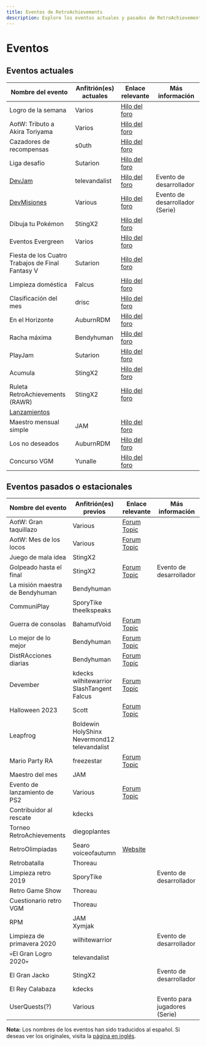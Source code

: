 ```yaml
---
title: Eventos de RetroAchievements
description: Explore los eventos actuales y pasados de RetroAchievements, desde desafíos en curso hasta competiciones estacionales. Esta página proporciona enlaces y detalles tanto para eventos activos como anteriores, ofreciendo una visión general de las actividades de la comunidad.
---
```


# Eventos

## Eventos actuales

| Nombre del evento                                | Anfitrión(es) actuales | Enlace relevante                                                     | Más información                 |
| ------------------------------------------------ | ---------------------- | -------------------------------------------------------------------- | ------------------------------- |
| Logro de la semana                               | Varios                 | [Hilo del foro](https://retroachievements.org/viewtopic.php?t=24926) |                                 |
| AotW: Tributo a Akira Toriyama                   | Varios                 | [Hilo del foro](https://retroachievements.org/viewtopic.php?t=26722) |                                 |
| Cazadores de recompensas                         | s0uth                  | [Hilo del foro](https://retroachievements.org/viewtopic.php?t=26501) |                                 |
| Liga desafío                                     | Sutarion               | [Hilo del foro](https://retroachievements.org/viewtopic.php?t=24927) |                                 |
| [DevJam](/developer-docs/devjam.html)            | televandalist          | [Hilo del foro](https://retroachievements.org/viewtopic.php?t=22368) | Evento de desarrollador         |
| [DevMisiones](/developer-docs/devquests.html)    | Various                | [Hilo del foro](https://retroachievements.org/viewtopic.php?t=13060) | Evento de desarrollador (Serie) |
| Dibuja tu Pokémon                                | StingX2                | [Hilo del foro](https://retroachievements.org/viewtopic.php?t=21011) |                                 |
| Eventos Evergreen                                | Varios                 | [Hilo del foro](https://retroachievements.org/viewtopic.php?t=25332) |                                 |
| Fiesta de los Cuatro Trabajos de Final Fantasy V | Sutarion               | [Hilo del foro](https://retroachievements.org/viewtopic.php?t=26862) |                                 |
| Limpieza doméstica                               | Falcus                 | [Hilo del foro](https://retroachievements.org/viewtopic.php?t=21939) |                                 |
| Clasificación del mes                            | drisc                  | [Hilo del foro](https://retroachievements.org/viewtopic.php?t=19693) |                                 |
| En el Horizonte                                  | AuburnRDM              | [Hilo del foro](https://retroachievements.org/viewtopic.php?t=25374) |                                 |
| Racha máxima                                     | Bendyhuman             | [Hilo del foro](https://retroachievements.org/viewtopic.php?t=12108) |                                 |
| PlayJam                                          | Sutarion               | [Hilo del foro](https://retroachievements.org/viewtopic.php?t=26319) |                                 |
| Acumula                                          | StingX2                | [Hilo del foro](https://retroachievements.org/viewtopic.php?t=24535) |                                 |
| Ruleta RetroAchievements (RAWR)                  | StingX2                | [Hilo del foro](https://retroachievements.org/viewtopic.php?t=25399) |                                 |
| [Lanzamientos](/developer-docs/rollouts.html)    |                        |                                                                      |                                 |
| Maestro mensual simple                           | JAM                    | [Hilo del foro](https://retroachievements.org/viewtopic.php?t=25995) |                                 |
| Los no deseados                                  | AuburnRDM              | [Hilo del foro](https://retroachievements.org/viewtopic.php?t=14787) |                                 |
| Concurso VGM                                     | Yunalle                | [Hilo del foro](https://retroachievements.org/viewtopic.php?t=26700) |                                 |

## Eventos pasados o estacionales

| Nombre del evento               | Anfitrión(es) previos                                 | Enlace relevante                                                   | Más información               |
| ------------------------------- | ----------------------------------------------------- | ------------------------------------------------------------------ | ----------------------------- |
| AotW: Gran taquillazo           | Various                                               | [Forum Topic](https://retroachievements.org/viewtopic.php?t=22847) |                               |
| AotW: Mes de los locos          | Various                                               | [Forum Topic](https://retroachievements.org/viewtopic.php?t=21062) |                               |
| Juego de mala idea              | StingX2                                               |                                                                    |                               |
| Golpeado hasta el final         | StingX2                                               | [Forum Topic](https://retroachievements.org/viewtopic.php?t=23062) | Evento de desarrollador       |
| La misión maestra de Bendyhuman | Bendyhuman                                            |                                                                    |                               |
| CommuniPlay                     | SporyTike<br>theelkspeaks                             |                                                                    |                               |
| Guerra de consolas              | BahamutVoid                                           | [Forum Topic](https://retroachievements.org/viewtopic.php?t=20706) |                               |
| Lo mejor de lo mejor            | Bendyhuman                                            | [Forum Topic](https://retroachievements.org/viewtopic.php?t=20940) |                               |
| DistRAcciones diarias           | Bendyhuman                                            | [Forum Topic](https://retroachievements.org/viewtopic.php?t=19253) |                               |
| Devember                        | kdecks<br>wilhitewarrior<br>SlashTangent<br>Falcus    | [Forum Topic](https://retroachievements.org/viewtopic.php?t=24475) |                               |
| Halloween 2023                  | Scott                                                 | [Forum Topic](https://retroachievements.org/viewtopic.php?t=24016) |                               |
| Leapfrog                        | Boldewin<br>HolyShinx<br>Nevermond12<br>televandalist |                                                                    |                               |
| Mario Party RA                  | freezestar                                            | [Forum Topic](https://retroachievements.org/viewtopic.php?t=22460) |                               |
| Maestro del mes                 | JAM                                                   |                                                                    |                               |
| Evento de lanzamiento de PS2    | Various                                               | [Forum Topic](https://retroachievements.org/viewtopic.php?t=18243) |                               |
| Contribuidor al rescate         | kdecks                                                |                                                                    |                               |
| Torneo RetroAchievements        | diegoplantes                                          |                                                                    |                               |
| RetroOlimpiadas                 | Searo<br>voiceofautumn                                | [Website](https://retroolympics.com/)                              |                               |
| Retrobatalla                    | Thoreau                                               |                                                                    |                               |
| Limpieza retro 2019             | SporyTike                                             |                                                                    | Evento de desarrollador       |
| Retro Game Show                 | Thoreau                                               |                                                                    |                               |
| Cuestionario retro VGM          | Thoreau                                               |                                                                    |                               |
| RPM                             | JAM<br>Xymjak                                         |                                                                    |                               |
| Limpieza de primavera 2020      | wilhitewarrior                                        |                                                                    | Evento de desarrollador       |
| 💀El Gran Logro 2020💀          | televandalist                                         |                                                                    |                               |
| El Gran Jacko                   | StingX2                                               |                                                                    | Evento de desarrollador       |
| El Rey Calabaza                 | kdecks                                                |                                                                    |                               |
| UserQuests(?)                   | Various                                               |                                                                    | Evento para jugadores (Serie) |

**Nota:** Los nombres de los eventos han sido traducidos al español. Si deseas ver los originales, visita la [página en inglés](/general/events).
